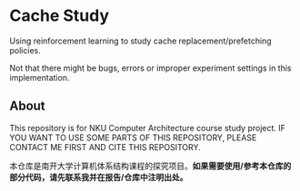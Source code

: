 # Cache Study

Using reinforcement learning to study cache replacement/prefetching policies.

Not that there might be bugs, errors or improper experiment settings in this implementation.

## About

This repository is for NKU Computer Architecture course study project. IF YOU WANT TO USE SOME PARTS OF THIS REPOSITORY, PLEASE CONTACT ME FIRST AND CITE THIS REPOSITORY.

本仓库是南开大学计算机体系结构课程的探究项目。**如果需要使用/参考本仓库的部分代码，请先联系我并在报告/仓库中注明出处。**
